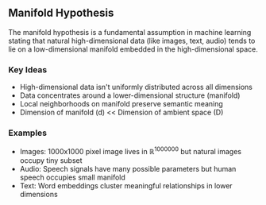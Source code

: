 ## Manifold Hypothesis

The manifold hypothesis is a fundamental assumption in machine learning stating that natural high-dimensional data (like images, text, audio) tends to lie on a low-dimensional manifold embedded in the high-dimensional space.
### Key Ideas
- High-dimensional data isn't uniformly distributed across all dimensions
- Data concentrates around a lower-dimensional structure (manifold)
- Local neighborhoods on manifold preserve semantic meaning
- Dimension of manifold (d) << Dimension of ambient space (D)

### Examples
- Images: 1000x1000 pixel image lives in $\mathbb{R}^{1000000}$ but natural images occupy tiny subset
- Audio: Speech signals have many possible parameters but human speech occupies small manifold
- Text: Word embeddings cluster meaningful relationships in lower dimensions
